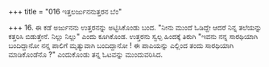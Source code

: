 +++
title = "016 ಇತ್ತಲರ್ಜುನನುತ್ತರನ ಬೆಂ"

+++
16. ಈ ಕಡೆ ಅರ್ಜುನನು ಉತ್ತರನನ್ನು ಅಟ್ಟಿಸಿಕೊಂಡು ಬಂದ. "ನೀನು ಮುಂದೆ ಓಡಿದ್ದೇ ಆದರೆ ನಿನ್ನ ತಲೆಯನ್ನು ಕತ್ತರಿಸಿ ಬಿಡುತ್ತೇನೆ. ನಿಲ್ಲು ನಿಲ್ಲು" ಎಂದು ಕೂಗಿಕೊಂಡ. ಉತ್ತರನು ಸ್ವಲ್ಪ ಹಿಂದಕ್ಕೆ ತಿರುಗಿ "ಇವನು ನನ್ನ ಸಾರಥಿಯಾಗಿ ಬಂದಿದ್ದಾನೋ ನನ್ನ ಪಾಲಿಗೆ ಮೃತ್ಯುವಾಗಿ ಬಂದಿದ್ದಾನೋ ! ಈ  ಪಾಪಿಯನ್ನು ಎಲ್ಲಿಂದ ತಂದು ಸಾರಥಿಯಾಗಿ ಮಾಡಿಕೊಂಡೆನೊ ?" ಎಂದುಕೊಂಡು   ತನ್ನ ಓಟವನ್ನು ಮುಂದುವರಿಸಿದ.